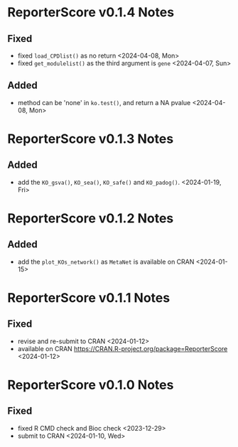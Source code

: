 # ReporterScore v0.1.4 Notes

## Fixed

- fixed `load_CPDlist()` as no return <2024-04-08, Mon>
- fixed `get_modulelist()` as the third argument is `gene` <2024-04-07, Sun>

## Added

- method can be 'none' in `ko.test()`, and return a NA pvalue <2024-04-08, Mon>

# ReporterScore v0.1.3 Notes

## Added

- add the `KO_gsva()`, `KO_sea()`, `KO_safe()` and `KO_padog()`. <2024-01-19, Fri>

# ReporterScore v0.1.2 Notes

## Added

- add the `plot_KOs_network()` as `MetaNet` is available on CRAN <2024-01-15>

# ReporterScore v0.1.1 Notes

## Fixed

- revise and re-submit to CRAN <2024-01-12>
- available on CRAN <https://CRAN.R-project.org/package=ReporterScore> <2024-01-12>

# ReporterScore v0.1.0 Notes

## Fixed

- fixed R CMD check and Bioc check <2023-12-29>
- submit to CRAN <2024-01-10, Wed>


